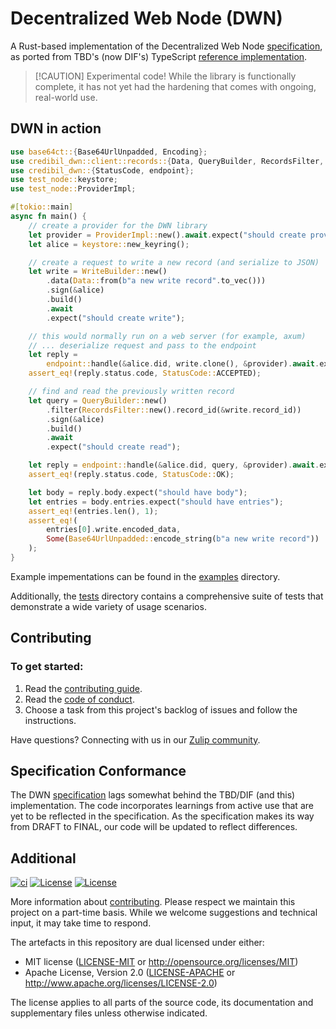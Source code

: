 # Decentralized Web Node (DWN)

A Rust-based implementation of the Decentralized Web Node [specification], as ported from TBD's 
(now DIF's) TypeScript [reference implementation].

> [!CAUTION] Experimental code!
> While the library is functionally complete, it has not yet had the
> hardening that comes with ongoing, real-world use.

## DWN in action

```rust
use base64ct::{Base64UrlUnpadded, Encoding};
use credibil_dwn::client::records::{Data, QueryBuilder, RecordsFilter, WriteBuilder};
use credibil_dwn::{StatusCode, endpoint};
use test_node::keystore;
use test_node::ProviderImpl;

#[tokio::main]
async fn main() {
    // create a provider for the DWN library
    let provider = ProviderImpl::new().await.expect("should create provider");
    let alice = keystore::new_keyring();

    // create a request to write a new record (and serialize to JSON)
    let write = WriteBuilder::new()
        .data(Data::from(b"a new write record".to_vec()))
        .sign(&alice)
        .build()
        .await
        .expect("should create write");

    // this would normally run on a web server (for example, axum)
    // ... deserialize request and pass to the endpoint
    let reply =
        endpoint::handle(&alice.did, write.clone(), &provider).await.expect("should write");
    assert_eq!(reply.status.code, StatusCode::ACCEPTED);

    // find and read the previously written record
    let query = QueryBuilder::new()
        .filter(RecordsFilter::new().record_id(&write.record_id))
        .sign(&alice)
        .build()
        .await
        .expect("should create read");

    let reply = endpoint::handle(&alice.did, query, &provider).await.expect("should write");
    assert_eq!(reply.status.code, StatusCode::OK);

    let body = reply.body.expect("should have body");
    let entries = body.entries.expect("should have entries");
    assert_eq!(entries.len(), 1);
    assert_eq!(
        entries[0].write.encoded_data,
        Some(Base64UrlUnpadded::encode_string(b"a new write record"))
    );
}
```

Example impementations can be found in the [examples](./examples) directory. 

Additionally, the
[tests](./tests) directory contains a comprehensive suite of tests that demonstrate a wide variety
of usage scenarios.

## Contributing

### To get started:

1. Read the [contributing guide](./CONTRIBUTING.md).
2. Read the [code of conduct](./CODE-OF-CONDUCT.md).
3. Choose a task from this project's backlog of issues and follow the instructions.

Have questions? Connecting with us in our [Zulip community](https://credibil.zulipchat.com).

## Specification Conformance

The DWN [specification] lags somewhat behind the TBD/DIF (and this) implementation. The code 
incorporates learnings from active use that are yet to be reflected in the specification. As the
specification makes its way from DRAFT to FINAL, our code will be updated to reflect differences.

## Additional

[![ci](https://github.com/credibil/dwn/actions/workflows/ci.yaml/badge.svg)](https://github.com/credibil/dwn/actions/workflows/ci.yaml)
[![License](https://img.shields.io/badge/license-MIT-blue.svg)](./LICENSE-MIT)
[![License](https://img.shields.io/badge/license-Apache-blue.svg)](./LICENSE-APACHE)

<!-- The [changelog][CHANGES] is used to record a summary of changes between releases. A more granular
record of changes can be found in the commit history. -->

More information about [contributing](CONTRIBUTING.md). Please respect we maintain this project on
a part-time basis. While we welcome suggestions and technical input, it may take time to respond.

The artefacts in this repository are dual licensed under either:

- MIT license ([LICENSE-MIT](LICENSE-MIT) or <http://opensource.org/licenses/MIT>)
- Apache License, Version 2.0 ([LICENSE-APACHE](LICENSE-APACHE) or <http://www.apache.org/licenses/LICENSE-2.0>)

The license applies to all parts of the source code, its documentation and supplementary files
unless otherwise indicated.

[specification]: https://identity.foundation/decentralized-web-node/spec
[reference implementation]: https://github.com/decentralized-identity/dwn-sdk-js